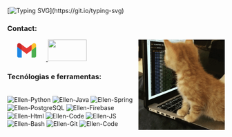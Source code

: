 [![Typing SVG](https://readme-typing-svg.demolab.com?font=Fira+Code&pause=1000&color=FFC0CB&width=435&lines=Hi%2C+everyone!++I'm+Ellen+Cassia.;+Welcome+to+my+Github+profile!)](https://git.io/typing-svg)



### Contact:
<p>
    <img align="right" width="200" src="./images/giphy.gif" />
<a href="https://mail.google.com/mail/u/0/?fs=1&tf=cm&source=mailto&to=ellencassiamatos@gmail.com" alt="Email" target="_blank">

<svg xmlns="http://www.w3.org/2000/svg" x="0px" y="0px" width="90" height="50" viewBox="0 0 48 48">
<path fill="#4caf50" d="M45,16.2l-5,2.75l-5,4.75L35,40h7c1.657,0,3-1.343,3-3V16.2z"></path><path fill="#1e88e5" d="M3,16.2l3.614,1.71L13,23.7V40H6c-1.657,0-3-1.343-3-3V16.2z"></path><polygon fill="#e53935" points="35,11.2 24,19.45 13,11.2 12,17 13,23.7 24,31.95 35,23.7 36,17"></polygon><path fill="#c62828" d="M3,12.298V16.2l10,7.5V11.2L9.876,8.859C9.132,8.301,8.228,8,7.298,8h0C4.924,8,3,9.924,3,12.298z"></path><path fill="#fbc02d" d="M45,12.298V16.2l-10,7.5V11.2l3.124-2.341C38.868,8.301,39.772,8,40.702,8h0 C43.076,8,45,9.924,45,12.298z"></path>
</svg>
</a>
<a href="https://www.linkedin.com/in/ellen-cassia-880684266/" alt="Linkedin" target="_blank">
<img src="https://cdn.jsdelivr.net/gh/devicons/devicon/icons/linkedin/linkedin-original.svg" width="90" height= "50" source=mailto&to=ellencassiamatos@gmail.com link=https://www.linkedin.com/in/hicaro-brasil-045548220//>
</a>
</p>

### Tecnólogias e ferramentas:

<div style="display: inline_block">
    <br>
        <img align="center" alt="Ellen-Python" height="30" width="40" rel="stylesheet" src="https://cdn.jsdelivr.net/gh/devicons/devicon/icons/python/python-plain.svg">
        <img align="center" alt="Ellen-Java" height="30" width="40" src="https://cdn.jsdelivr.net/gh/devicons/devicon/icons/java/java-plain.svg">
        <img align="center" alt="Ellen-Spring" height="30" width="40" src="https://cdn.jsdelivr.net/gh/devicons/devicon/icons/spring/spring-original.svg">
        <img align="center" alt="Ellen-PostgreSQL" height="30" width="40" src="https://cdn.jsdelivr.net/gh/devicons/devicon/icons/postgresql/postgresql-plain.svg">
        <img align="center" alt="Ellen-Firebase" height="30" width="40" src="https://cdn.jsdelivr.net/gh/devicons/devicon/icons/firebase/firebase-plain.svg">
        <img align="center" alt="Ellen-Html" height="30" width="40" src="https://cdn.jsdelivr.net/gh/devicons/devicon/icons/html5/html5-plain.svg">
        <img align="center" alt="Ellen-Code" height="30" width="40" src="https://cdn.jsdelivr.net/gh/devicons/devicon/icons/css3/css3-plain.svg">
        <img align="center" alt="Ellen-JS" height="30" width="40" src="https://cdn.jsdelivr.net/gh/devicons/devicon/icons/javascript/javascript-plain.svg">
        <img align="center" alt="Ellen-Bash" height="30" width="40" src="https://cdn.jsdelivr.net/gh/devicons/devicon/icons/bash/bash-original.svg">
        <img align="center" alt="Ellen-Git" height="30" width="40" src="https://cdn.jsdelivr.net/gh/devicons/devicon/icons/git/git-original.svg">
        <img align="center" alt="Ellen-Code" height="30" width="40" src="https://cdn.jsdelivr.net/gh/devicons/devicon/icons/vscode/vscode-original.svg">
    </br>
</div>
